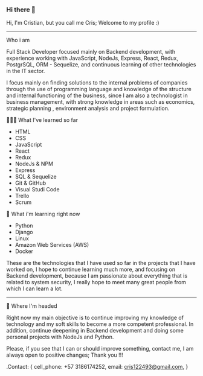 ### Hi there 👋

Hi, I'm Cristian, but you call me Cris; Welcome to my profile :)
____________________________________________________________________

Who i am

Full Stack Developer focused mainly on Backend development, with experience working with JavaScript, NodeJs, Express, React, Redux, PostgrSQL, ORM - Sequelize, and continuous learning of other technologies in the IT sector.

I focus mainly on finding solutions to the internal problems of companies through the use of programming language and knowledge of the structure and internal functioning of the business, since I am also a technologist in business management, with strong knowledge in areas such as economics, strategic planning , environment analysis and project formulation.


👩🏻‍🎓 What I've learned so far
 - HTML
 - CSS
 - JavaScript
 - React
 - Redux
 - NodeJs & NPM
 - Express
 - SQL & Sequelize
 - Git & GitHub
 - Visual Studi Code
 - Trello
 - Scrum

 🌱 What i'm learning right now
 - Python
 - Django
 - Linux
 - Amazon Web Services (AWS)
 - Docker

These are the technologies that I have used so far in the projects that I have worked on, I hope to continue learning much more, and focusing on Backend development, because I am passionate about everything that is related to system security, I really hope to meet many great people from which I can learn a lot.

______________________________________________________________________________________________________________________________________________________________

🚀 Where I'm headed

Right now my main objective is to continue improving my knowledge of technology and my soft skills to become a more competent professional. In addition, continue deepening in Backend development and doing some personal projects with NodeJs and Python.

Please, if you see that I can or should improve something, contact me, I am always open to positive changes; Thank you !!!

.Contact: {
    cell_phone: +57 3186174252,
    email: cris122493@gmail.com,
    }

<!--
**Eduardo9324/Eduardo9324** is a ✨ _special_ ✨ repository because its `README.md` (this file) appears on your GitHub profile.

Here are some ideas to get you started:

- 🔭 I’m currently working on ...
- 🌱 I’m currently learning ...
- 👯 I’m looking to collaborate on ...
- 🤔 I’m looking for help with ...
- 💬 Ask me about ...
- 📫 How to reach me: ...
- 😄 Pronouns: ...
- ⚡ Fun fact: ...
-->
